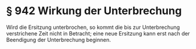 # § 942 Wirkung der Unterbrechung
Wird die Ersitzung unterbrochen, so kommt die bis zur Unterbrechung verstrichene Zeit nicht in Betracht; eine neue Ersitzung kann erst nach der Beendigung der Unterbrechung beginnen.